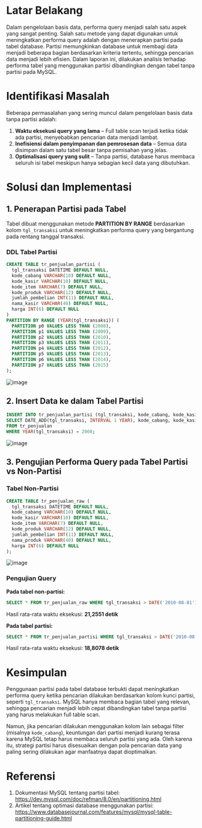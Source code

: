 # Latar Belakang

Dalam pengelolaan basis data, performa query menjadi salah satu aspek yang sangat penting. Salah satu metode yang dapat digunakan untuk meningkatkan performa query adalah dengan menerapkan partisi pada tabel database. Partisi memungkinkan database untuk membagi data menjadi beberapa bagian berdasarkan kriteria tertentu, sehingga pencarian data menjadi lebih efisien. Dalam laporan ini, dilakukan analisis terhadap performa tabel yang menggunakan partisi dibandingkan dengan tabel tanpa partisi pada MySQL.

# Identifikasi Masalah

Beberapa permasalahan yang sering muncul dalam pengelolaan basis data tanpa partisi adalah:
1. **Waktu eksekusi query yang lama** – Full table scan terjadi ketika tidak ada partisi, menyebabkan pencarian data menjadi lambat.
2. **Inefisiensi dalam penyimpanan dan pemrosesan data** – Semua data disimpan dalam satu tabel besar tanpa pemisahan yang jelas.
3. **Optimalisasi query yang sulit** – Tanpa partisi, database harus membaca seluruh isi tabel meskipun hanya sebagian kecil data yang dibutuhkan.

# Solusi dan Implementasi

## 1. Penerapan Partisi pada Tabel
Tabel dibuat menggunakan metode **PARTITION BY RANGE** berdasarkan kolom `tgl_transaksi` untuk meningkatkan performa query yang bergantung pada rentang tanggal transaksi.

### DDL Tabel Partisi
```sql
CREATE TABLE tr_penjualan_partisi (
  tgl_transaksi DATETIME DEFAULT NULL,
  kode_cabang VARCHAR(10) DEFAULT NULL,
  kode_kasir VARCHAR(10) DEFAULT NULL,
  kode_item VARCHAR(7) DEFAULT NULL,
  kode_produk VARCHAR(12) DEFAULT NULL,
  jumlah_pembelian INT(11) DEFAULT NULL,
  nama_kasir VARCHAR(40) DEFAULT NULL,
  harga INT(6) DEFAULT NULL
)
PARTITION BY RANGE (YEAR(tgl_transaksi)) (
  PARTITION p0 VALUES LESS THAN (2008),
  PARTITION p1 VALUES LESS THAN (2009),
  PARTITION p2 VALUES LESS THAN (2010),
  PARTITION p3 VALUES LESS THAN (2011),
  PARTITION p4 VALUES LESS THAN (2012),
  PARTITION p5 VALUES LESS THAN (2013),
  PARTITION p6 VALUES LESS THAN (2014),
  PARTITION p7 VALUES LESS THAN (2015)
);
```
![image](https://github.com/user-attachments/assets/f619fe39-d689-43a4-9047-0854b3269ed7)


## 2. Insert Data ke dalam Tabel Partisi
```sql
INSERT INTO tr_penjualan_partisi (tgl_transaksi, kode_cabang, kode_kasir, kode_item, kode_produk, jumlah_pembelian, nama_produk, harga)
SELECT DATE_ADD(tgl_transaksi, INTERVAL 1 YEAR), kode_cabang, kode_kasir, kode_item, kode_produk, jumlah_pembelian, nama_produk, harga_produk AS harga
FROM tr_penjualan
WHERE YEAR(tgl_transaksi) = 2008;
```
![image](https://github.com/user-attachments/assets/bc7fd607-8ef4-4ec8-84ad-644fb0caca50)


## 3. Pengujian Performa Query pada Tabel Partisi vs Non-Partisi

### Tabel Non-Partisi
```sql
CREATE TABLE tr_penjualan_raw (
  tgl_transaksi DATETIME DEFAULT NULL,
  kode_cabang VARCHAR(10) DEFAULT NULL,
  kode_kasir VARCHAR(10) DEFAULT NULL,
  kode_item VARCHAR(7) DEFAULT NULL,
  kode_produk VARCHAR(12) DEFAULT NULL,
  jumlah_pembelian INT(11) DEFAULT NULL,
  nama_produk VARCHAR(40) DEFAULT NULL,
  harga INT(6) DEFAULT NULL
);
```
![image](https://github.com/user-attachments/assets/3d1471a3-842e-4a2c-8686-422562f27420)


### Pengujian Query
**Pada tabel non-partisi:**
```sql
SELECT * FROM tr_penjualan_raw WHERE tgl_transaksi > DATE('2010-08-01') AND tgl_transaksi < DATE('2011-07-31');
```
Hasil rata-rata waktu eksekusi: **21,2551 detik**

**Pada tabel partisi:**
```sql
SELECT * FROM tr_penjualan_partisi WHERE tgl_transaksi > DATE('2010-08-01') AND tgl_transaksi < DATE('2011-07-31');
```
Hasil rata-rata waktu eksekusi: **18,8078 detik**

# Kesimpulan

Penggunaan partisi pada tabel database terbukti dapat meningkatkan performa query ketika pencarian dilakukan berdasarkan kolom kunci partisi, seperti `tgl_transaksi`. MySQL hanya membaca bagian tabel yang relevan, sehingga pencarian menjadi lebih cepat dibandingkan tabel tanpa partisi yang harus melakukan full table scan.

Namun, jika pencarian dilakukan menggunakan kolom lain sebagai filter (misalnya `kode_cabang`), keuntungan dari partisi menjadi kurang terasa karena MySQL tetap harus membaca seluruh partisi yang ada. Oleh karena itu, strategi partisi harus disesuaikan dengan pola pencarian data yang paling sering dilakukan agar manfaatnya dapat dioptimalkan.

# Referensi
1. Dokumentasi MySQL tentang partisi tabel: https://dev.mysql.com/doc/refman/8.0/en/partitioning.html
2. Artikel tentang optimasi database menggunakan partisi: https://www.databasejournal.com/features/mysql/mysql-table-partitioning-guide.html


